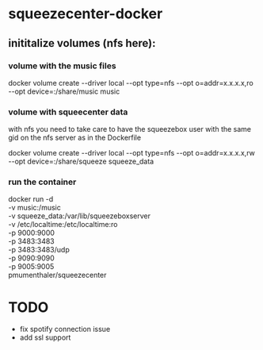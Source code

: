 # squeezecenter-docker


## inititalize volumes (nfs here):

### volume with the music files 
docker volume create --driver local --opt type=nfs --opt o=addr=x.x.x.x,ro --opt device=:/share/music music

### volume with squeecenter data

with nfs you need to take care to have the squeezebox user with the same gid on the nfs server as in the Dockerfile

docker volume create --driver local --opt type=nfs --opt o=addr=x.x.x.x,rw --opt device=:/share/squeeze squeeze_data

### run the container

 docker run -d \
           -v music:/music \
           -v squeeze_data:/var/lib/squeezeboxserver \
           -v /etc/localtime:/etc/localtime:ro \
           -p 9000:9000 \
           -p 3483:3483 \
           -p 3483:3483/udp \
           -p 9090:9090 \
           -p 9005:9005 \
           pmumenthaler/squeezecenter


# TODO
* fix spotify connection issue
* add ssl support


